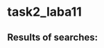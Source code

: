 # task2_laba11
## Results of searches:
<img scr="[results.png](https://github.com/yarynas21/task2_laba11/blob/53d3f3e4527417a96ad553b0d9fe96066c152da2/results.png)">
